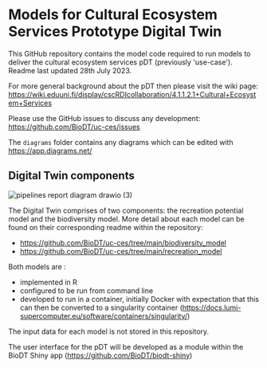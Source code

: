 # Models for Cultural Ecosystem Services Prototype Digital Twin

This GitHub repository contains the model code required to run models to deliver the cultural ecosystem services pDT (previously 'use-case'). Readme last updated 28th July 2023.

For more general background about the pDT then please visit the wiki page: https://wiki.eduuni.fi/display/cscRDIcollaboration/4.1.1.2.1+Cultural+Ecosystem+Services

Please use the GitHub issues to discuss any development: https://github.com/BioDT/uc-ces/issues

The `diagrams` folder contains any diagrams which can be edited with https://app.diagrams.net/

## Digital Twin components

![pipelines report diagram drawio (3)](https://github.com/BioDT/uc-ces/assets/17750766/c27cdbe3-85bd-4d6a-9b92-59ef5e9e5aaf)

The Digital Twin comprises of two components: the recreation potential model and the biodiversity model. More detail about each model can be found on their corresponding readme within the repository:

 * https://github.com/BioDT/uc-ces/tree/main/biodiversity_model
 * https://github.com/BioDT/uc-ces/tree/main/recreation_model

Both models are :

 * implemented in R
 * configured to be run from command line
 * developed to run in a container, initially Docker with expectation that this can then be converted to a singularity container (https://docs.lumi-supercomputer.eu/software/containers/singularity/)

The input data for each model is not stored in this repository.

The user interface for the pDT will be developed as a module within the BioDT Shiny app (https://github.com/BioDT/biodt-shiny) 
